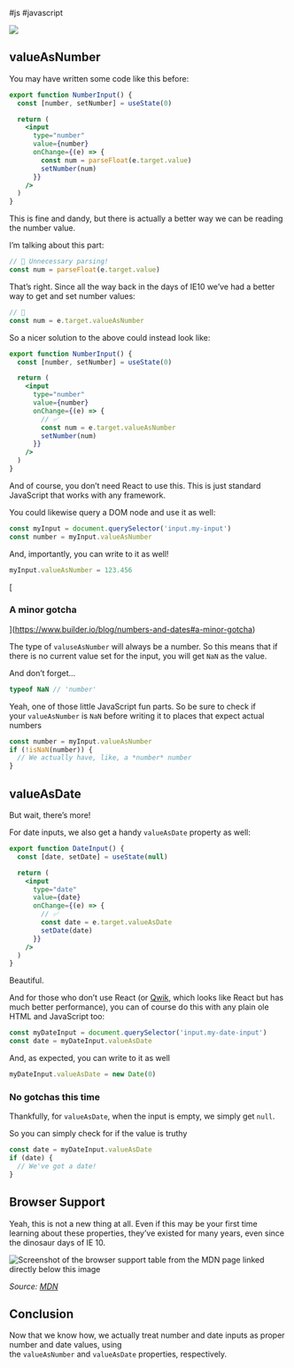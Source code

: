 #js #javascript 

![](https://cdn.builder.io/api/v1/image/assets%2FYJIGb4i01jvw0SRdL5Bt%2F879fa145ae464cfda5dadd0d68e9d0c4)

## valueAsNumber

You may have written some code like this before:

```jsx
export function NumberInput() {
  const [number, setNumber] = useState(0)

  return (
    <input
      type="number"
      value={number}
      onChange={(e) => {
        const num = parseFloat(e.target.value)
        setNumber(num)
      }}
    />
  )
}
```

This is fine and dandy, but there is actually a better way we can be reading the number value.

I’m talking about this part:

```jsx
// 🚩 Unnecessary parsing!
const num = parseFloat(e.target.value)
```

That’s right. Since all the way back in the days of IE10 we’ve had a better way to get and set number values:

```jsx
// 🤯
const num = e.target.valueAsNumber
```

So a nicer solution to the above could instead look like:

```jsx
export function NumberInput() {
  const [number, setNumber] = useState(0)

  return (
    <input
      type="number"
      value={number}
      onChange={(e) => {
        // ✅
        const num = e.target.valueAsNumber
        setNumber(num)
      }}
    />
  )
}
```

And of course, you don’t need React to use this. This is just standard JavaScript that works with any framework.

You could likewise query a DOM node and use it as well:

```jsx
const myInput = document.querySelector('input.my-input')
const number = myInput.valueAsNumber
```

And, importantly, you can write to it as well!

```jsx
myInput.valueAsNumber = 123.456
```

[

### A minor gotcha

](https://www.builder.io/blog/numbers-and-dates#a-minor-gotcha)

The type of `valuseAsNumber` will always be a number. So this means that if there is no current value set for the input, you will get `NaN` as the value.

And don’t forget…

```jsx
typeof NaN // 'number'
```

Yeah, one of those little JavaScript fun parts. So be sure to check if your `valueAsNumber` is `NaN` before writing it to places that expect actual numbers

```jsx
const number = myInput.valueAsNumber
if (!isNaN(number)) {
  // We actually have, like, a *number* number
}
```

## valueAsDate

But wait, there’s more!

For date inputs, we also get a handy `valueAsDate` property as well:

```jsx
export function DateInput() {
  const [date, setDate] = useState(null)

  return (
    <input
      type="date"
      value={date}
      onChange={(e) => {
        // ✅
        const date = e.target.valueAsDate
        setDate(date)
      }}
    />
  )
}
```

Beautiful.

And for those who don’t use React (or [Qwik](https://qwik.builder.io/), which looks like React but has much better performance), you can of course do this with any plain ole HTML and JavaScript too:

```jsx
const myDateInput = document.querySelector('input.my-date-input')
const date = myDateInput.valueAsDate
```

And, as expected, you can write to it as well

```jsx
myDateInput.valueAsDate = new Date(0)
```

### No gotchas this time

Thankfully, for `valueAsDate`, when the input is empty, we simply get `null`.

So you can simply check for if the value is truthy

```jsx
const date = myDateInput.valueAsDate
if (date) {
  // We've got a date!
}
```

## Browser Support

Yeah, this is not a new thing at all. Even if this may be your first time learning about these properties, they’ve existed for many years, even since the dinosaur days of IE 10.

![Screenshot of the browser support table from the MDN page linked directly below this image](https://cdn.builder.io/api/v1/image/assets%2FYJIGb4i01jvw0SRdL5Bt%2F9588a27675254de9bc9991d08615dee7?width=800)

_Source:_ [_MDN_](https://developer.mozilla.org/en-US/docs/Web/API/HTMLInputElement)

## Conclusion

Now that we know how, we actually treat number and date inputs as proper number and date values, using the `valueAsNumber` and `valueAsDate` properties, respectively.